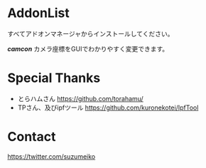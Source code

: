 # AddonList

すべてアドオンマネージャからインストールしてください。

***camcon***
カメラ座標をGUIでわかりやすく変更できます。

# Special Thanks
- とらハムさん <https://github.com/torahamu/>
- TPさん、及びipfツール <https://github.com/kuronekotei/IpfTool>

# Contact
<https://twitter.com/suzumeiko>